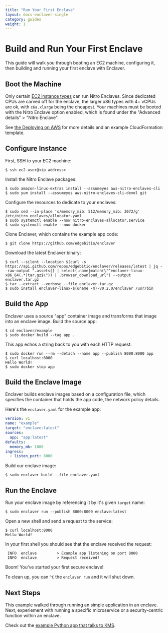 ```yaml
---
title: "Run Your First Enclave"
layout: docs-enclaver-single
category: guides
weight: 1
---
```


# Build and Run Your First Enclave

This guide will walk you through booting an EC2 machine, configuring it, then building and running your first enclave with Enclaver.

## Boot the Machine

Only certain [EC2 instance types][instance-req] can run Nitro Enclaves. Since dedicated CPUs are carved off for the enclave, the larger x86 types with 4+ vCPUs are ok, with `c6a.xlarge` being the cheapest. Your machines must be booted with the Nitro Enclave option enabled, which is found under the "Advanced details" > "Nitro Enclave". 

See [the Deploying on AWS](deploy-aws.md) for more details and an example CloudFormation template.

## Configure Instance

First, SSH to your EC2 machine:

```console
$ ssh ec2-user@<ip address>
```

Install the Nitro Enclave packages:

```console
$ sudo amazon-linux-extras install --assumeyes aws-nitro-enclaves-cli
$ sudo yum install --assumeyes aws-nitro-enclaves-cli-devel git
```

Configure the resources to dedicate to your enclaves:

```console
$ sudo sed --in-place 's/memory_mib: 512/memory_mib: 3072/g' /etc/nitro_enclaves/allocator.yaml
$ sudo systemctl enable --now nitro-enclaves-allocator.service
$ sudo systemctl enable --now docker
```

Clone Enclaver, which contains the example app code:

```console
$ git clone https://github.com/edgebitio/enclaver
```

Download the latest Enclaver binary:

```console
$ curl --silent --location $(curl -s https://api.github.com/repos/edgebitio/enclaver/releases/latest | jq --raw-output ".assets[] | select(.name|match(\"^enclaver-linux-x86_64(.*)tar.gz$\")) | .browser_download_url") --output enclaver.tar.gz
$ tar --extract --verbose --file enclaver.tar.gz
$ sudo install enclaver-linux-$(uname -m)-v0.2.0/enclaver /usr/bin
```

## Build the App

Enclaver uses a source "app" container image and transforms that image into an enclave image. Build the source app:

```console
$ cd enclaver/example
$ sudo docker build --tag app .
```

This app echos a string back to you with each HTTP request:

```console
$ sudo docker run --rm --detach --name app --publish 8000:8000 app
$ curl localhost:8000
Hello World!
$ sudo docker stop app
```

## Build the Enclave Image

Enclaver builds enclave images based on a configuration file, which specifies the container that holds the app code, the network policy details.

Here's the `enclaver.yaml` for the example app:

```yaml
version: v1
name: "example"
target: "enclave:latest"
sources:
  app: "app:latest"
defaults:
  memory_mb: 1000
ingress:
  - listen_port: 8000
```

Build our enclave image:

```console
$ sudo enclaver build --file enclaver.yaml
```

## Run the Enclave

Run your enclave image by referencing it by it's given `target` name:

```console
$ sudo enclaver run --publish 8000:8000 enclave:latest
```

Open a new shell and send a request to the service:

```console
$ curl localhost:8000
Hello World!
```

In your first shell you should see that the enclave received the request:

```console
 INFO  enclave         > Example app listening on port 8000
 INFO  enclave         > Request received!
```

Boom! You've started your first secure enclave!

To clean up, you can `^C` the `enclaver run` and it will shut down.

## Next Steps

This example walked through running an simple application in an enclave. Next, experiement with running a specific microservice or a security-centric function within an enclave.

Check out the [example Python app that talks to KMS](guide-app.md).

[instance-req]: https://docs.aws.amazon.com/enclaves/latest/user/nitro-enclave.html#nitro-enclave-reqs
